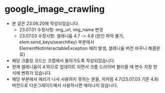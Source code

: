 # google_image_crawling
- 본 글은 23.06.20에 작성되었습니다.
    - 23.07.01 수정사항: img_url, img_name 변경
    - 23.07.03 수정사항: 셀레니움 4.7 -> 4.8 (원인 파악 불가, elem.send_keys(searchKey) 부분에서 ElementNotInteractableException 에러 발생, 셀레니움 버전 바꾸니 해결완료)
- 해당 크롤링 코드는 코랩에서 돌아가도록 작성되었습니다.
- 현재 셀레니움이 4.10으로 업데이트 되면서 크롬 드라이버 불러올 때 변수 지정 방식에 변화가 있습니다.
- 해당 부분에서 에러가 나서 사용하지 못하는 분들, 저처럼 4.7(23.07.03 기준 4.8) 버전으로 다운그레이드해서 사용하시면 에러나지 않습니다.

